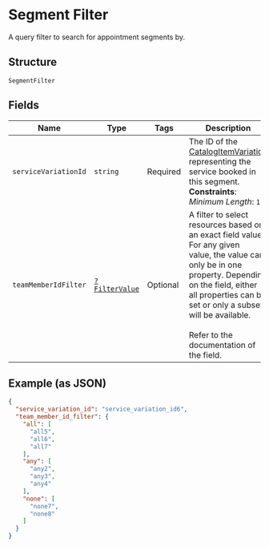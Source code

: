 
# Segment Filter

A query filter to search for appointment segments by.

## Structure

`SegmentFilter`

## Fields

| Name | Type | Tags | Description | Getter | Setter |
|  --- | --- | --- | --- | --- | --- |
| `serviceVariationId` | `string` | Required | The ID of the [CatalogItemVariation](#type-CatalogItemVariation) representing the service booked in this segment.<br>**Constraints**: *Minimum Length*: `1` | getServiceVariationId(): string | setServiceVariationId(string serviceVariationId): void |
| `teamMemberIdFilter` | [`?FilterValue`](/doc/models/filter-value.md) | Optional | A filter to select resources based on an exact field value. For any given<br>value, the value can only be in one property. Depending on the field, either<br>all properties can be set or only a subset will be available.<br><br>Refer to the documentation of the field. | getTeamMemberIdFilter(): ?FilterValue | setTeamMemberIdFilter(?FilterValue teamMemberIdFilter): void |

## Example (as JSON)

```json
{
  "service_variation_id": "service_variation_id6",
  "team_member_id_filter": {
    "all": [
      "all5",
      "all6",
      "all7"
    ],
    "any": [
      "any2",
      "any3",
      "any4"
    ],
    "none": [
      "none7",
      "none8"
    ]
  }
}
```


